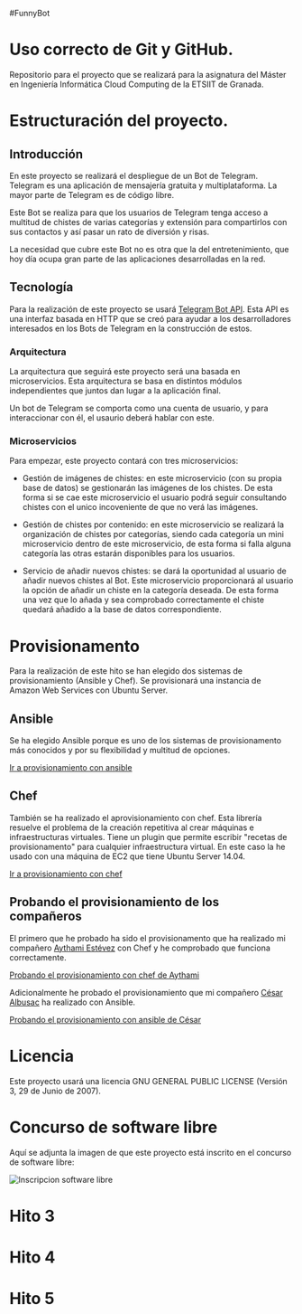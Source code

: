 #FunnyBot

# Uso correcto de Git y GitHub.

Repositorio para el proyecto que se realizará para la asignatura del Máster en Ingeniería Informática Cloud Computing de la ETSIIT de Granada.


# Estructuración del proyecto.

## Introducción
En este proyecto se realizará el despliegue de un Bot de Telegram. Telegram es una aplicación de mensajería gratuita y multiplataforma. La mayor parte de Telegram es de código libre. 

Este Bot se realiza para que los usuarios de Telegram tenga acceso a multitud de chistes de varias categorías y extensión para compartirlos con sus contactos y así pasar un rato de diversión y risas.

La necesidad que cubre este Bot no es otra que la del entretenimiento, que hoy día ocupa gran parte de las aplicaciones desarrolladas en la red.

## Tecnología

Para la realización de este proyecto se usará [Telegram Bot API](https://github.com/eternnoir/pyTelegramBotAPI). Esta API es una interfaz basada en HTTP que se creó para ayudar a los desarrolladores interesados en los Bots de Telegram en la construcción de estos.

### Arquitectura

La arquitectura que seguirá este proyecto será una basada en microservicios. Esta arquitectura se basa en distintos módulos independientes que juntos dan lugar a la aplicación final. 

Un bot de Telegram se comporta como una cuenta de usuario, y para interaccionar con él, el usaurio deberá hablar con este.

### Microservicios

Para empezar, este proyecto contará con tres microservicios:

* Gestión de imágenes de chistes: en este microservicio (con su propia base de datos) se gestionarán las imágenes de los chistes. De esta forma si se cae este microservicio el usuario podrá seguir consultando chistes con el unico incoveniente de que no verá las imágenes.

* Gestión de chistes por contenido: en este microservicio se realizará la organización de chistes por categorías, siendo cada categoría un mini microservicio dentro de este microservicio, de esta forma si falla alguna categoría las otras estarán disponibles para los usuarios.

* Servicio de añadir nuevos chistes: se dará la oportunidad al usuario de añadir nuevos chistes al Bot. Este microservicio proporcionará al usuario la opción de añadir un chiste en la categoría deseada. De esta forma una vez que lo añada y sea comprobado correctamente el chiste quedará añadido a la base de datos correspondiente.

# Provisionamento

Para la realización de este hito se han elegido dos sistemas de provisionamiento (Ansible y Chef). Se provisionará una instancia de Amazon Web Services con Ubuntu Server.

## Ansible

Se ha elegido Ansible porque es uno de los sistemas de provisionamento más conocidos y por su flexibilidad y multitud de opciones. 

[Ir a provisionamiento con ansible](https://github.com/pedrogazquez/FunnyBot/blob/master/Provisionamiento/Ansible/README.md)

## Chef

También se ha realizado el aprovisionamiento con chef. Esta librería resuelve el problema de la creación repetitiva al crear máquinas e infraestructuras virtuales. Tiene un plugin que permite escribir "recetas de provisionamento" para cualquier infraestructura virtual. En este caso la he usado con una máquina de EC2 que tiene Ubuntu Server 14.04.

[Ir a provisionamiento con chef](https://github.com/pedrogazquez/FunnyBot/blob/master/Provisionamiento/Chef/README.md)


## Probando el provisionamiento de los compañeros

El primero que he probado ha sido el provisionamento que ha realizado mi compañero [Aythami Estévez](https://aythae.github.io/DeFesti/chef) con Chef y he comprobado que funciona correctamente.

[Probando el provisionamiento con chef de Aythami](https://github.com/pedrogazquez/FunnyBot/blob/master/Provisionamiento/Chef/ChefAythami.md)


Adicionalmente he probado el provisionamiento que mi compañero [César Albusac](https://github.com/cesar2/Tripbot/) ha realizado con Ansible.

[Probando el provisionamiento con ansible de César](https://github.com/pedrogazquez/FunnyBot/blob/master/Provisionamiento/Ansible/AnsibleCesar.md)


# Licencia

Este proyecto usará una licencia GNU GENERAL PUBLIC LICENSE (Versión 3, 29 de Junio de 2007).

# Concurso de software libre

Aquí se adjunta la imagen de que este proyecto está inscrito en el concurso de software libre:

![Inscripcion software libre](http://i1042.photobucket.com/albums/b422/Pedro_Gazquez_Navarrete/InscripcionProyectosLibres_zps7lkqcacs.png)


# Hito 3

# Hito 4

# Hito 5




